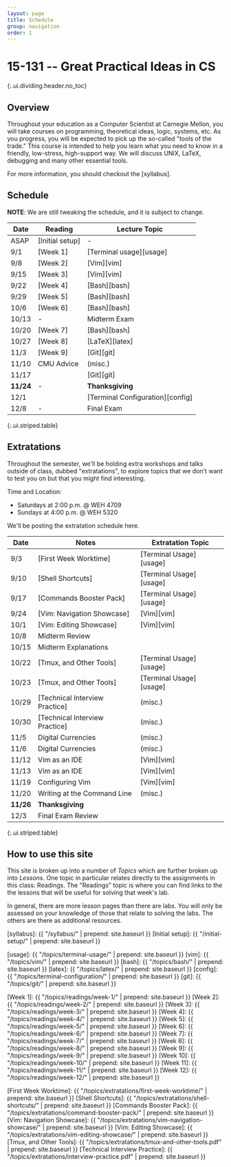 ```yaml
---
layout: page
title: Schedule
group: navigation
order: 1
---
```


# 15-131 -- Great Practical Ideas in CS
{:.ui.dividing.header.no_toc}

## Overview

Throughout your education as a Computer Scientist at Carnegie Mellon, you will
take courses on programming, theoretical ideas, logic, systems, etc. As you
progress, you will be expected to pick up the so-called "tools of the trade."
This course is intended to help you learn what you need to know in a friendly,
low-stress, high-support way. We will discuss UNIX, LaTeX, debugging and many
other essential tools.

For more information, you should checkout the [syllabus].


## Schedule

**NOTE**: We are still tweaking the schedule, and it is subject to change.

| Date      | Reading         | Lecture Topic                    |
| ----      | -------         | -------------                    |
| ASAP      | [Initial setup] | -                                |
| 9/1       | [Week 1]        | [Terminal usage][usage]          |
| 9/8       | [Week 2]        | [Vim][vim]                       |
| 9/15      | [Week 3]        | [Vim][vim]                       |
| 9/22      | [Week 4]        | [Bash][bash]                     |
| 9/29      | [Week 5]        | [Bash][bash]                     |
| 10/6      | [Week 6]        | [Bash][bash]                     |
| 10/13     | -               | Midterm Exam                     |
| 10/20     | [Week 7]        | [Bash][bash]                     |
| 10/27     | [Week 8]        | [LaTeX][latex]                   |
| 11/3      | [Week 9]        | [Git][git]                       |
| 11/10     | CMU Advice      | (misc.)                          |
| 11/17     |                 | [Git][git]                       |
| __11/24__ | -               | __Thanksgiving__                 |
| 12/1      |                 | [Terminal Configuration][config] |
| 12/8      | -               | Final Exam                       |
{:.ui.striped.table}

## Extratations

Throughout the semester, we'll be holding extra workshops and talks outside of
class, dubbed "extratations", to explore topics that we don't want to test you
on but that you might find interesting.

Time and Location:
- Saturdays at 2:00 p.m. @ WEH 4709
- Sundays at 4:00 p.m. @ WEH 5320

We'll be posting the extratation schedule here.

| Date      | Notes                          | Extratation Topic       |
| ----      | -----                          | -----------------       |
| 9/3       | [First Week Worktime]          | [Terminal Usage][usage] |
| 9/10      | [Shell Shortcuts]              | [Terminal Usage][usage] |
| 9/17      | [Commands Booster Pack]        | [Terminal Usage][usage] |
| 9/24      | [Vim: Navigation Showcase]     | [Vim][vim]              |
| 10/1      | [Vim: Editing Showcase]        | [Vim][vim]              |
| 10/8      | Midterm Review                 |                         |
| 10/15     | Midterm Explanations           |                         |
| 10/22     | [Tmux, and Other Tools]        | [Terminal Usage][usage] |
| 10/23     | [Tmux, and Other Tools]        | [Terminal Usage][usage] |
| 10/29     | [Technical Interview Practice] | (misc.)                 |
| 10/30     | [Technical Interview Practice] | (misc.)                 |
| 11/5      | Digital Currencies             | (misc.)                 |
| 11/6      | Digital Currencies             | (misc.)                 |
| 11/12     | Vim as an IDE                  | [Vim][vim]              |
| 11/13     | Vim as an IDE                  | [Vim][vim]              |
| 11/19     | Configuring Vim                | [Vim][vim]              |
| 11/20     | Writing at the Command Line    | (misc.)                 |
| __11/26__ | __Thanksgiving__               |                         |
| 12/3      | Final Exam Review              |                         |
{:.ui.striped.table}


## How to use this site

This site is broken up into a number of _Topics_ which are further broken up
into _Lessons_. One topic in particular relates directly to the assignments in
this class: Readings. The "Readings" topic is where you can find links to
the the lessons that will be useful for solving that week's lab.

In general, there are more lesson pages than there are labs. You will only be
assessed on your knowledge of those that relate to solving the labs. The others
are there as additional resources.



[syllabus]: {{ "/syllabus/" | prepend: site.baseurl }}
[Initial setup]: {{ "/initial-setup/" | prepend: site.baseurl }}

[usage]:  {{ "/topics/terminal-usage/"         | prepend: site.baseurl }}
[vim]:    {{ "/topics/vim/"                    | prepend: site.baseurl }}
[bash]:   {{ "/topics/bash/"                   | prepend: site.baseurl }}
[latex]:  {{ "/topics/latex/"                  | prepend: site.baseurl }}
[config]: {{ "/topics/terminal-configuration/" | prepend: site.baseurl }}
[git]:    {{ "/topics/git/"                    | prepend: site.baseurl }}

[Week 1]:  {{ "/topics/readings/week-1/"  | prepend: site.baseurl }}
[Week 2]:  {{ "/topics/readings/week-2/"  | prepend: site.baseurl }}
[Week 3]:  {{ "/topics/readings/week-3/"  | prepend: site.baseurl }}
[Week 4]:  {{ "/topics/readings/week-4/"  | prepend: site.baseurl }}
[Week 5]:  {{ "/topics/readings/week-5/"  | prepend: site.baseurl }}
[Week 6]:  {{ "/topics/readings/week-6/"  | prepend: site.baseurl }}
[Week 7]:  {{ "/topics/readings/week-7/"  | prepend: site.baseurl }}
[Week 8]:  {{ "/topics/readings/week-8/"  | prepend: site.baseurl }}
[Week 9]:  {{ "/topics/readings/week-9/"  | prepend: site.baseurl }}
[Week 10]: {{ "/topics/readings/week-10/" | prepend: site.baseurl }}
[Week 11]: {{ "/topics/readings/week-11/" | prepend: site.baseurl }}
[Week 12]: {{ "/topics/readings/week-12/" | prepend: site.baseurl }}

[First Week Worktime]: {{ "/topics/extratations/first-week-worktime/" | prepend: site.baseurl }}
[Shell Shortcuts]: {{ "/topics/extratations/shell-shortcuts/" | prepend: site.baseurl }}
[Commands Booster Pack]: {{ "/topics/extratations/command-booster-pack/" | prepend: site.baseurl }}
[Vim: Navigation Showcase]: {{ "/topics/extratations/vim-navigation-showcase/" | prepend: site.baseurl }}
[Vim: Editing Showcase]: {{ "/topics/extratations/vim-editing-showcase/" | prepend: site.baseurl }}
[Tmux, and Other Tools]: {{ "/topics/extratations/tmux-and-other-tools.pdf" | prepend: site.baseurl }}
[Technical Interview Practice]: {{ "/topics/extratations/interview-practice.pdf" | prepend: site.baseurl }}

